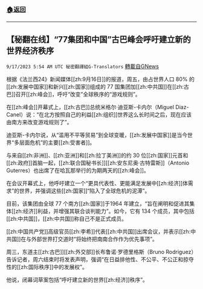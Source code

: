 ###  [:house:返回](README.md)
---


## 【秘翻在线】“77集团和中国”古巴峰会呼吁建立新的世界经济秩序
`9/17/2023 5:54 AM UTC 秘密翻譯組G-Translators` [轉載自GNews](https://gnews.org/articles/1701359)

根据《法兰西24》新闻媒体[[zh:9月16日]]的报道，周五，由占世界人口 80% 的[[zh:发展中国家]]和新兴[[zh:国家]]组成的 77 国集团加[[zh:中共国]]在[[zh:古巴]]召开[[zh:峰会]]，呼吁“改变”全球秩序的“游戏规则”。

在[[zh:峰会]]开幕式上，[[zh:古巴]]总统米格尔·迪亚斯\-卡内尔（Miguel Diaz-Canel）说：“在北方按照自己的利益[[zh:组织]]世界这么长时间之后，现在应该由南方来改变游戏规则了”。

迪亚斯\-卡内尔说，从“滥用不平等贸易”到全球变暖，[[zh:发展中国家]]是当今世界“多层面危机”的主要[[zh:受害者]]。

与来自[[zh:非洲]]、[[zh:亚洲]]和[[zh:拉丁美洲]]的约 30 位[[zh:国家]]元首和[[zh:政府]]首脑一起，[[zh:联合国秘书长]][[zh:安东尼奥·古特雷斯]]（Antonio Guterres）也出席了在哈瓦那举行的为期两天的[[zh:峰会]]。

在会议开幕式上，他呼吁建立一个“更具代表性、更能满足发展中[[zh:经济]]体需求”的世界，并强调这些[[zh:国家]]“陷入了全球危机的泥潭”。

目前，该集团由全球 77 个南方[[zh:国家]]于1964 年建立，“旨在阐明和促进其集体[[zh:经济]]利益，并增强其联合谈判能力”。如今，它有 134 个成员，其中包括[[zh:中共国]]，[[zh:中共国]]称自己不是正式成员。

[[zh:中国共产党]]高级官员[[zh:李希]]代表[[zh:中共国]]出席会议，并表示[[zh:中共国]]在与外部世界打交道时“将始终把南南合作作为优先事项”。

周三，东道主[[zh:古巴]][[zh:外交部]]长布鲁诺·罗德里格斯（Bruno Rodriguez）告诉记者，周六结束时将发表声明，强调“在日益排他性、不公平、不公正和掠夺性的[[zh:国际秩序]]中的发展权”。

他说，闭幕词草案包括“呼吁建立新的世界[[zh:经济]]秩序”。
